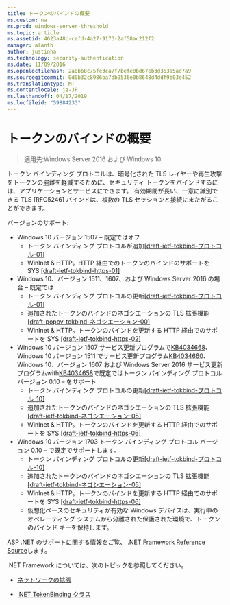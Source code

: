 ```yaml
---
title: トークンのバインドの概要
ms.custom: na
ms.prod: windows-server-threshold
ms.topic: article
ms.assetid: 4623a48c-cefd-4a27-9173-2af58ac212f2
manager: alanth
author: justinha
ms.technology: security-authentication
ms.date: 11/09/2016
ms.openlocfilehash: 2a0bb8c75fe3ca7f7befe0bd67eb3d363a5ad7a9
ms.sourcegitcommit: 0d0b32c8986ba7db9536e0b8648d4ddf9b03e452
ms.translationtype: MT
ms.contentlocale: ja-JP
ms.lasthandoff: 04/17/2019
ms.locfileid: "59884233"
---
```

# <a name="introducing-token-binding"></a>トークンのバインドの概要

>適用先:Windows Server 2016 および Windows 10

トークン バインディング プロトコルは、暗号化された TLS レイヤーや再生攻撃をトークンの盗難を軽減するために、セキュリティ トークンをバインドするには、アプリケーションとサービスにできます。 有効期間が長い、一意に識別できる TLS [RFC5246] バインドは、複数の TLS セッションと接続にまたがることができます。

バージョンのサポート:

- Windows 10 バージョン 1507 – 既定ではオフ
    - トークン バインディング プロトコルが追加[[draft-ietf-tokbind-プロトコル-01]](https://datatracker.ietf.org/doc/draft-ietf-tokbind-protocol/01/)
    - WinInet & HTTP。HTTP 経由でのトークンのバインドのサポートを SYS [[draft-ietf-tokbind-https-01]](https://datatracker.ietf.org/doc/draft-ietf-tokbind-https/01/)
- Windows 10、バージョン 1511、1607、および Windows Server 2016 の場合 – 既定では
    - トークン バインディング プロトコルの更新[[draft-ietf-tokbind-プロトコル-01]](https://datatracker.ietf.org/doc/draft-ietf-tokbind-protocol/01/)
    - 追加されたトークンのバインドのネゴシエーションの TLS 拡張機能[[draft-popov-tokbind-ネゴシエーション-00]](https://tools.ietf.org/html/draft-popov-tokbind-negotiation-00)
    - WinInet & HTTP。トークンのバインドを更新する HTTP 経由でのサポートを SYS [[draft-ietf-tokbind-https-02]](https://datatracker.ietf.org/doc/draft-ietf-tokbind-https/02/)
- Windows 10 バージョン 1507 サービス更新プログラムで[KB4034668](https://support.microsoft.com/kb/KB4034668)、Windows 10 バージョン 1511 でサービス更新プログラム[KB4034660](https://support.microsoft.com/kb/KB4034660)、Windows 10、バージョン 1607 および Windows Server 2016 サービス更新プログラムwith[KB4034658](https://support.microsoft.com/kb/KB4034658)で既定ではトークン バインディング プロトコル バージョン 0.10 – をサポート
    - トークン バインディング プロトコルの更新[[draft-ietf-tokbind-プロトコル-10]](https://datatracker.ietf.org/doc/draft-ietf-tokbind-protocol/10/)
    - 追加されたトークンのバインドのネゴシエーションの TLS 拡張機能[[draft-ietf-tokbind-ネゴシエーション-05]](https://tools.ietf.org/html/draft-ietf-tokbind-negotiation-05)
    - WinInet & HTTP。トークンのバインドを更新する HTTP 経由でのサポートを SYS [[draft-ietf-tokbind-https-06]](https://datatracker.ietf.org/doc/draft-ietf-tokbind-https/06/)
- Windows 10 バージョン 1703 トークン バインディング プロトコル バージョン 0.10 – で既定でサポートします。
    - トークン バインディング プロトコルの更新[[draft-ietf-tokbind-プロトコル-10]](https://datatracker.ietf.org/doc/draft-ietf-tokbind-protocol/10/)
    - 追加されたトークンのバインドのネゴシエーションの TLS 拡張機能[[draft-ietf-tokbind-ネゴシエーション-05]](https://tools.ietf.org/html/draft-ietf-tokbind-negotiation-05)
    - WinInet & HTTP。トークンのバインドを更新する HTTP 経由でのサポートを SYS [[draft-ietf-tokbind-https-06]](https://datatracker.ietf.org/doc/draft-ietf-tokbind-https/06/)
    - 仮想化ベースのセキュリティが有効な Windows デバイスは、実行中のオペレーティング システムから分離された保護された環境で、トークンのバインド キーを保持します。

ASP .NET のサポートに関する情報をご覧、 [.NET Framework Reference Source](https://referencesource.microsoft.com/#System.Web/ITlsTokenBindingInfo.cs,4a5e5668f5c31170)します。 

.NET Framework については、次のトピックを参照してください。

- [ネットワークの拡張](https://blogs.msdn.microsoft.com/dotnet/2015/11/30/net-framework-4-6-1-is-now-available/#networking)

- [.NET TokenBinding クラス](https://msdn.microsoft.com/library/system.security.authentication.extendedprotection.tokenbinding.aspx)
